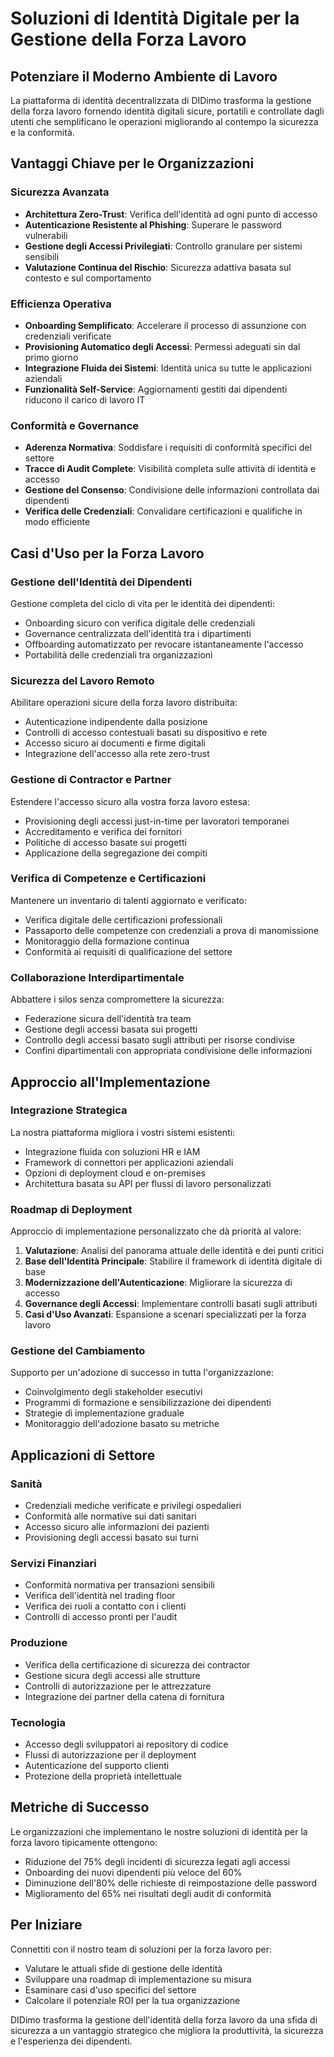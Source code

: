 # Soluzioni di Identità Digitale per la Gestione della Forza Lavoro

## Potenziare il Moderno Ambiente di Lavoro

La piattaforma di identità decentralizzata di DIDimo trasforma la gestione della forza lavoro fornendo identità digitali sicure, portatili e controllate dagli utenti che semplificano le operazioni migliorando al contempo la sicurezza e la conformità.

## Vantaggi Chiave per le Organizzazioni

### Sicurezza Avanzata

- **Architettura Zero-Trust**: Verifica dell'identità ad ogni punto di accesso
- **Autenticazione Resistente al Phishing**: Superare le password vulnerabili
- **Gestione degli Accessi Privilegiati**: Controllo granulare per sistemi sensibili
- **Valutazione Continua del Rischio**: Sicurezza adattiva basata sul contesto e sul comportamento

### Efficienza Operativa

- **Onboarding Semplificato**: Accelerare il processo di assunzione con credenziali verificate
- **Provisioning Automatico degli Accessi**: Permessi adeguati sin dal primo giorno
- **Integrazione Fluida dei Sistemi**: Identità unica su tutte le applicazioni aziendali
- **Funzionalità Self-Service**: Aggiornamenti gestiti dai dipendenti riducono il carico di lavoro IT

### Conformità e Governance

- **Aderenza Normativa**: Soddisfare i requisiti di conformità specifici del settore
- **Tracce di Audit Complete**: Visibilità completa sulle attività di identità e accesso
- **Gestione del Consenso**: Condivisione delle informazioni controllata dai dipendenti
- **Verifica delle Credenziali**: Convalidare certificazioni e qualifiche in modo efficiente

## Casi d'Uso per la Forza Lavoro

### Gestione dell'Identità dei Dipendenti

Gestione completa del ciclo di vita per le identità dei dipendenti:

- Onboarding sicuro con verifica digitale delle credenziali
- Governance centralizzata dell'identità tra i dipartimenti
- Offboarding automatizzato per revocare istantaneamente l'accesso
- Portabilità delle credenziali tra organizzazioni

### Sicurezza del Lavoro Remoto

Abilitare operazioni sicure della forza lavoro distribuita:

- Autenticazione indipendente dalla posizione
- Controlli di accesso contestuali basati su dispositivo e rete
- Accesso sicuro ai documenti e firme digitali
- Integrazione dell'accesso alla rete zero-trust

### Gestione di Contractor e Partner

Estendere l'accesso sicuro alla vostra forza lavoro estesa:

- Provisioning degli accessi just-in-time per lavoratori temporanei
- Accreditamento e verifica dei fornitori
- Politiche di accesso basate sui progetti
- Applicazione della segregazione dei compiti

### Verifica di Competenze e Certificazioni

Mantenere un inventario di talenti aggiornato e verificato:

- Verifica digitale delle certificazioni professionali
- Passaporto delle competenze con credenziali a prova di manomissione
- Monitoraggio della formazione continua
- Conformità ai requisiti di qualificazione del settore

### Collaborazione Interdipartimentale

Abbattere i silos senza compromettere la sicurezza:

- Federazione sicura dell'identità tra team
- Gestione degli accessi basata sui progetti
- Controllo degli accessi basato sugli attributi per risorse condivise
- Confini dipartimentali con appropriata condivisione delle informazioni

## Approccio all'Implementazione

### Integrazione Strategica

La nostra piattaforma migliora i vostri sistemi esistenti:

- Integrazione fluida con soluzioni HR e IAM
- Framework di connettori per applicazioni aziendali
- Opzioni di deployment cloud e on-premises
- Architettura basata su API per flussi di lavoro personalizzati

### Roadmap di Deployment

Approccio di implementazione personalizzato che dà priorità al valore:

1. **Valutazione**: Analisi del panorama attuale delle identità e dei punti critici
2. **Base dell'Identità Principale**: Stabilire il framework di identità digitale di base
3. **Modernizzazione dell'Autenticazione**: Migliorare la sicurezza di accesso
4. **Governance degli Accessi**: Implementare controlli basati sugli attributi
5. **Casi d'Uso Avanzati**: Espansione a scenari specializzati per la forza lavoro

### Gestione del Cambiamento

Supporto per un'adozione di successo in tutta l'organizzazione:

- Coinvolgimento degli stakeholder esecutivi
- Programmi di formazione e sensibilizzazione dei dipendenti
- Strategie di implementazione graduale
- Monitoraggio dell'adozione basato su metriche

## Applicazioni di Settore

### Sanità

- Credenziali mediche verificate e privilegi ospedalieri
- Conformità alle normative sui dati sanitari
- Accesso sicuro alle informazioni dei pazienti
- Provisioning degli accessi basato sui turni

### Servizi Finanziari

- Conformità normativa per transazioni sensibili
- Verifica dell'identità nel trading floor
- Verifica dei ruoli a contatto con i clienti
- Controlli di accesso pronti per l'audit

### Produzione

- Verifica della certificazione di sicurezza dei contractor
- Gestione sicura degli accessi alle strutture
- Controlli di autorizzazione per le attrezzature
- Integrazione dei partner della catena di fornitura

### Tecnologia

- Accesso degli sviluppatori ai repository di codice
- Flussi di autorizzazione per il deployment
- Autenticazione del supporto clienti
- Protezione della proprietà intellettuale

## Metriche di Successo

Le organizzazioni che implementano le nostre soluzioni di identità per la forza lavoro tipicamente ottengono:

- Riduzione del 75% degli incidenti di sicurezza legati agli accessi
- Onboarding dei nuovi dipendenti più veloce del 60%
- Diminuzione dell'80% delle richieste di reimpostazione delle password
- Miglioramento del 65% nei risultati degli audit di conformità

## Per Iniziare

Connettiti con il nostro team di soluzioni per la forza lavoro per:

- Valutare le attuali sfide di gestione delle identità
- Sviluppare una roadmap di implementazione su misura
- Esaminare casi d'uso specifici del settore
- Calcolare il potenziale ROI per la tua organizzazione

DIDimo trasforma la gestione dell'identità della forza lavoro da una sfida di sicurezza a un vantaggio strategico che migliora la produttività, la sicurezza e l'esperienza dei dipendenti.

